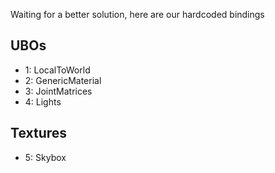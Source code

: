 Waiting for a better solution, here are our hardcoded bindings

## UBOs

* 1: LocalToWorld
* 2: GenericMaterial
* 3: JointMatrices
* 4: Lights

## Textures

* 5: Skybox